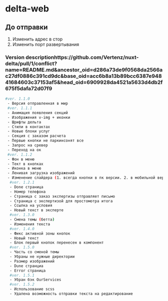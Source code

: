 # delta-web

## До отправки
 1. Изменить адрес в стор
 2. Изменить порт развертывания
### Version descriptionhttps://github.com/Vertenz/nuxt-delta/pull/1/conflict?name=README.md&ancestor_oid=d286a73de9f0568da2566ac27df0886c391cd9dc&base_oid=acc6b8a13b89bcc6387e94841684603c37153af5&head_oid=6909928da4521a5633d4db2f675f5dafa72d07f9

```bash
#ver. 1.1.0
 - Версия отправленная в мир
 #ver. 1.1.1
 - Анимация появления секций
 - Изображения v-img + иконки
 - Шрифты дельта
 - Стили в контактах
 - Новые блоки услуг
 - Секция с заказом расчета
 - Первые кнопки не паркинсонят все
 - Запрос на сревер
 - Переход на ок
 #ver. 1.1.2
 - Фон в меню
 - Тект в кнопках
 - Иконка в меню
 - Ленивая загрузка изображений
 - Изменение слайдера (1. всегда кнопки в пк версии. 2. в мобильной версии убраны кнопки "назад/вперед", теперь пагинация)
  #ver. 1.2.1
  - Done страница
  - Номер телефона
  - Страница с заказ экспертизы отправляет письмо
  - Страница с экспертизой для простомотра итога
  - Ссылка на условия
  - Новый текст в эксперте
  #ver. 1.3.0
  - Смена темы (бетта)
  - Изменения текста
  #ver. 1.4.0
  - Фикс активной зоны кнопок
  - Новый текст 
  - Блок первый кнопок перенесен в компонент
  #ver. 1.5.0
  - Часть со сменой темы
  - Убраны не нужные директории 
  - Размер изображений
  - Dune странциа
  - Error страница
  #ver. 1.5.1 
  - Убран бэк OurServices 
  #ver. 1.5.2
  - Использование scss
  - Удалена возможность отправки текста на редактирование
```
